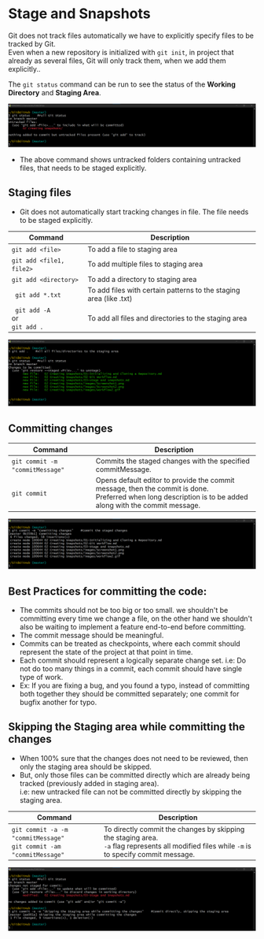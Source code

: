 # Stage and Snapshots

Git does not track files automatically we have to explicitly specify files to be tracked by Git.\
Even when a new repository is initialized with `git init`, in project that already as several files, Git will only track them, when we add them explicitly..

The `git status` command can be run to see the status of the **Working Directory** and **Staging Area**.

![](./images/Screenshot2.png)

- The above command shows untracked folders containing untracked files, that needs to be staged explicitly.

## Staging files

- Git does not automatically start tracking changes in file. The file needs to be staged explicitly.

| Command                         | Description                                                        |
|---------------------------------|--------------------------------------------------------------------|
| `git add <file>`                | To add a file to staging area                                      |
| `git add <file1, file2>`        | To add multiple files to staging area                              |
| `git add <directory>`           | To add a directory to staging area                                 |
| ` git add *.txt`                | To add files with certain patterns to the staging area (like .txt) |
| ` git add -A` </br> or <br/> `git add .` | To add all files and directories to the staging area      |

![](./images/Screenshot3.png)

## Committing changes

| Command                         | Description                                                                                                                                                    |
|---------------------------------|----------------------------------------------------------------------------------------------------------------------------------------------------------------|
| `git commit -m "commitMessage"` | Commits the staged changes with the specified commitMessage.                                                                                                   |
| `git commit`                    | Opens default editor to provide the commit message, then the commit is done.<br/>Preferred when long description is to be added along with the commit message. |

![](./images/Screenshot4.png)

## Best Practices for committing the code:
- The commits should not be too big or too small. we shouldn't be committing every time we change a file, on the other hand we shouldn't also be waiting to implement a feature end-to-end before committing.
- The commit message should be meaningful.
- Commits can be treated as checkpoints, where each commit should represent the state of the project at that point in time.
- Each commit should represent a logically separate change set. i.e: Do not do too many things in a commit, each commit should have single type of work.
- Ex: If you are fixing a bug, and you found a typo, instead of committing both together they should be committed separately; one commit for bugfix another for typo.

## Skipping the Staging area while committing the changes
- When 100% sure that the changes does not need to be reviewed, then only the staging area should be skipped.
- But, only those files can be committed directly which are already being tracked (previously added in staging area). </br> i.e: new untracked file can not be committed directly by skipping the staging area.

| Command                                                                   | Description                                                                                                                                         |
|---------------------------------------------------------------------------|-----------------------------------------------------------------------------------------------------------------------------------------------------|
| `git commit -a -m "commitMessage"` <br/> `git commit -am "commitMessage"` | To directly commit the changes by skipping the staging area. <br/> `-a` flag represents all modified files while `-m` is to specify commit message. |

![](./images/Screenshot5.png)
